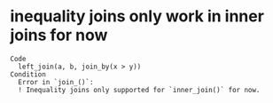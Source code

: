 # inequality joins only work in inner joins for now

    Code
      left_join(a, b, join_by(x > y))
    Condition
      Error in `join_()`:
      ! Inequality joins only supported for `inner_join()` for now.

